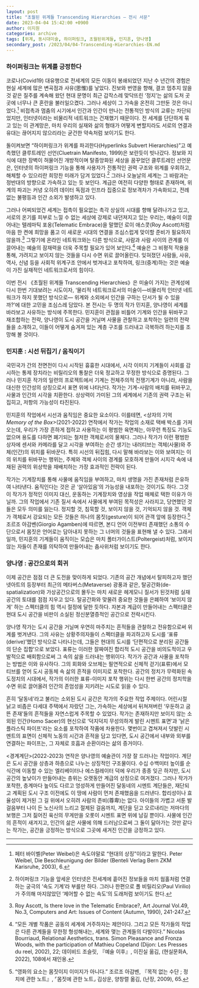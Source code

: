 ```yaml
---
layout: post
title: "초월된 위계들 Transcending Hierarchies — 전시 서문"
date: 2023-04-04 15:42:00 +0900
author: 이지원
categories: archive
tags: [위계, 동시대미술, 하이퍼링크, 초월된위계들, 민지훈, 양나영]
secondary_post: /2023/04/04-Transcending-Hierarchies-EN.md
---
```


### 하이퍼링크는 위계를 긍정한다

코로나(Covid19) 대유행으로 전세계의 모든 이동이 봉쇄되었던 지난 수 년간의 경험은 현실 세계에 많은 변곡점과 사유(思惟)를 낳았다. 진보와 번영을 향해, 결코 멈추지 않을 것 같은 질주를 계속해 왔던 현대 문명이 최근 갑작스레 맞닥뜨린 ‘정지’는 삶의 도처 곳곳에 너무나 큰 혼란을 불러일으켰다. 그러나 세상이 그 가속을 온전히 그만둔 것은 아니었다.[^1] 비접촉과 멈춤의 시기에서 인간과 인간이 만나는 전통적인 방식의 교류는 차단되었지만, 인터넷이라는 비물리적 네트워크는 건재했기 때문이다. 전 세계를 단단하게 묶고 있는 이 관계망은, 마치 우리의 실재와 삶의 형태가 어떻게 변할지라도 서로의 연결과 유대는 끊어지지 않으리라는 굳건한 약속처럼 보이기도 한다. 

돌이켜보면 “하이퍼링크가 위계를 파괴한다(Hyperlinks Subvert Hierarchies)”고 예측했던 클루트레인 선언(Cluetrain Manifesto, 1999)은 보란듯이 빗나갔다. 정보와 지식에 대한 장벽이 허물어진 개방적이며 탈중앙화된 세상을 꿈꾸었던 클루트레인 선언문은, 인터넷의 하이퍼링크 기능을 통해 사용자가 전통적인 권력 구조와 위계를 우회하고, 해체할 수 있으리란 희망찬 미래가 담겨 있었다.[^2] 그러나 오늘날의 세계는 그 바람과는 정반대의 방향으로 가속하고 있는 듯 보인다. 계급은 여전히 다양한 형태로 존재하며, 위계의 파괴는 커녕 오히려 데이터 독점과 인프라 집중으로 정보격차가 가속화되고, 전례없는 불평등과 인간 소외가 발생하고 있다.

그러나 어찌되었건 세계는 접촉이 필요없는 촉각 상실의 시대를 향해 달려나가고 있고, 서로의 온기를 피부로 느낄 수 없는 세상에 강제로 내던져지고 있는 우리는, 예술이 이끌어내는 텔레마틱 포옹(Telematic Embrace)을 말했던 로이 애스콧(Roy Ascott)처럼 마음 한 켠에 희망을 품고 이 새로운 시대의 연결을 조심스럽게 맞이할 준비가 필요하지 않을까.[^3] 그렇기에 온라인 네트워크와는 다른 방식으로, 사람과 사람 사이의 관계를 이끌어내는 예술의 잠재력을 더욱 주목할 필요가 있어 보인다.[^4] 예술은 그 비평적 작용을 통해, 가려지고 보이지 않는 것들을 다시 수면 위로 끌어올린다. 잊혀졌던 사람들, 사유, 역사, 신념 등을 사회적 위계구조 안에서 벗겨내고 포착하여, 링크(중계)하는 것은 예술이 가진 실재적인 네트워크로서의 힘이다. 

이번 전시 《초월된 위계들 Transcending Hierarchies》은 미술이 가지는 관계성에 다시 한번  기대보려는 시도이자, ‘물리적 네트워크로서의 미술이—비물리적 인터넷 네트워크가 하지 못했던 방식으로— 위계와 소외에서 인간을 구하는 단서가 될 수 있을까?’에 대한 고민을 조심스레 담았다. 본 전시는 두 명의 작가 민지훈, 양나영이 세계를 바라보고 사유하는 방식에 주목한다. 민지훈이 관점을 비틀어 기계와 인간을 뒤바꾸고 재조합하는 전략, 양나영이 도시 공간을 거닐며 사물을 관찰하고 포착하는 일련의 전략들을 소개하고, 이들이 어떻게 숨겨져 있는 계층 구조를 드러내고 극복하려 하는지를 조망해 볼 것이다.

### 민지훈 : 시선 뒤집기 / 움직이기

국민국가 간의 전면전이 다시 시작된 흉흉한 시대에서, 시각 이미지 기계들이 사회를 감시하는 통제 장치라는 비릴리오의 통찰은 더욱 정교하고 무정한 방식으로 증명된다. 그러나 민지훈 작가의 일련의 프로젝트에서 기계는 전체주의적 전쟁기계가 아니라, 사람을 대신한 인간성의 상징으로서 표면 위에 나타난다. 작가는 기계-사람의 배치를 뒤바꾸고, 사물과 인간의 시각을 치환한다. 상상력이 가미된 그의 세계에서 기존의 권력 구조는 뒤집히고, 저항의 가능성이 타진된다.

민지훈의 작업에서 시선과 움직임은 중요한 요소이다. 이를테면, \<상자의 기억 *Memory of the Box*>(2021-2022) 연작에서 작가는 작업의 소재로 택배 박스를 가져오는데, 우리가 가장 흔하게 접하고 사용하는 이 평범한 육면체는, 아무런 특징도 기능도 없으며 용도를 다하면 폐기되는 철저한 객체로서의 물체다. 그러나 작가가 이런 평범한 상자에 센서와 카메라를 달고 시각을 부여하는 순간 생기는 내러티브는 객체(사물)와 주체(인간)의 위치를 뒤바꾼다. 특히 시선의 뒤집힘, 다시 말해 바라보는 이와 보여지는 이의 위치를 뒤바꾸는 행위는, 주체와 객체 사이의 경계를 모호하게 만들어 시지각 속에 내재된 권력의 위상학을 재배치하는 가장 효과적인 전략이 된다. 

작가는 기계장치를 통해 사물에 움직임을 부여하고, 마치 생명을 가진 존재처럼  은유하여 나타낸다. 움직인다는 것은 곧 ‘살아있음’의 가능성을 내포하는 것이기도 하다. 그것이 작가가 정적인 이미지 대신, 운동하는 기계장치와 영상을 작업 매체로 택한 이유가 아닐까. 그의 작업에서 기존 질서 속에서 사물에게 부여된 목적성은 사라지고, 당연했던 것들은 모두 의미를 잃는다. 정지할 것, 침묵할 것, 보이지 않을 것, 기억되지 않을 것. 객체가 객체로서 강요되는 모든 것들은 하나의 몸짓(gesture)이 되어 관객 앞에 등장한다.[^5] 조르조 아감벤(Giorgio Agamben)에 따르면, 본디 언어 이전부터 존재했던 소통의 수단으로서 몸짓은 언어로는 담아내지 못하는 그 너머의 것들을 표현해 낼 수 있다. 그래서일까, 민지훈의 기계들이 움직이는 모습은 마치 폴터가이스트(Poltergeist)처럼, 보이지 않는 자들이 존재를 의탁하여 만들어내는 춤사위처럼 보이기도 한다. 

### 양나영 : 공간으로의 회귀

 이제 공간은 점점 더 큰 도전을 맞이하게 되었다. 기존의 공간 개념에서 탈피하고자 했던 넷아트의 등장부터 최근의 메타버스(Metaverse) 광풍과 같은, 탈공간화(de-spatialization)와 가상공간으로의 몰두는 마치 새로운 헤게모니 질서가 된것처럼 실재공간의 토대를 점점 지우고 있다. 탈공간화와 맞물려 중요한 것들을 은폐하여 ‘보이지 않게' 하는 스펙터클의 힘 역시 절정에 달한 듯하다. 자본과 계급이 만들어내는 스펙터클은 현대 도시 공간을 비판이 소실된 정신분열증적인 공간으로 전락시킨다.

양나영 작가는 도시 공간을 거닐며 우연히 마주치는 흔적들을 관찰하고 전유함으로써 위계를 벗겨낸다. 그의 사유는 상황주의자들이 스펙터클을 파괴하고자 도시를 ‘표류(derive)’했던 방식으로 나타나는데, 그들은 현대의 도시를 ‘단편적으로 분리된 공간들의 단순 집합’으로 보았다. 표류는 이러한 잘짜여진 합리적 도시 공간을 비의도적이고 우발적으로 배회함으로써 그 속의 삶을 드러내는 행위이다. 작가가 공간과 사물을 포착하는 방법은 이와 유사하다. 그의 회화와 오브제는 필연적으로 신체적 걷기(표류)에서 모티브를 얻어 도시 공동체 속 삶의 흔적을 이미지로 포착한다. 공간의 정치가 무력화된 속도정치의 시대에서, 작가의 이러한 표류-이미지 포착 행위는 다시 한번 공간의 정치학을 수면 위로 끌어올려 인간의 존엄성을 지키려는 시도로 읽을 수 있다.

흔히 ‘달동네’라고 불리는 소외된 도시 공간은 작가의 주요한 작업 주제이다. 어린시절 낡고 비좁은 다세대 주택에서 자랐던 그는, 가속하는 세상에서 뒤쳐져버린 ‘우둔하고 굼뜬 존재’들의 흔적들을 자연스럽게 주목할 수 있었다. 작가는 존재하지만 보이지 않는 소외된 인간(Homo Sacer)의 현신으로 ‘덕지덕지 무성의하게 발린 시멘트 표면’과 '낡은 플라스틱 파이프'라는 요소를 포착하여 작품에 차용한다. 몇번이고 겹쳐져서 덧발린 시멘트의 표면이 신체적 노동의 시간과 흔적을 담고 있다면, 도시 공간에서 내부와 외부를 연결하는 파이프는, 그 자체로 호흡과 순환이라는 삶의 증거이다. 

\<경계계단>(2022-2023) 연작은 양나영의 예술관이 가장 잘 드러나는 작업이다. 계단은 도시 공간을 상층과 하층으로 나누는 상징적인 구조물이다. 수십 수백미터 높이를 순식간에 이동할 수 있는 엘리베이터나 에스컬레이터 덕에 우리가 종종 잊곤 하지만, 도시 공간의 높낮이가 만들어내는 층위는 오랫동안 계급의 상징으로 여겨졌다. 그러나 작가가 포착한, 층계마다 높이도 다르고 엉성하게 만들어진 달동네의 시멘트 계단들은, 재단되고 계획된 도시 구조 이전에도 이 땅에 사람이 먼저 존재했음을 드러낸다. 합리성이나 효율성이 제거된 그 길 위에서 오히려 사람의 존비(尊卑)는 없다. 아이들의 가볍고 서툰 발걸음부터 나이 든 노신사의 느리고 절제된 걸음까지, 계단을 딛고 오르내리는 저마다의 보행은 그저 짊어진 육신의 무게만을 오롯이 시멘트 표면 위에 남길 뿐이다. 사물에 인간의 흔적이 새겨지고, 인간의 삶은 사물에 의해 드러남으로써 그 둘이 닮아가는 것만 같다는 작가는, 공간을 긍정하는 방식으로 그곳에 새겨진 인간을 긍정하고 있다.

---

[^1]: 페터 바이벨(Peter Weibel)은 속도야말로 “현대의 상징”이라고 말한다.  Peter Weibel, Die Beschleunigung der Bilder (Benteli Verlag Bern ZKM Karisruhe, 2003), 6.
[^2]:하이퍼링크 기능을 앞세운 인터넷은 전세계에 흩어진 정보들을 마치 웜홀처럼 연결하는 궁극의 ‘속도 기계’라 부를만 하다. 그러나 한편으로 폴 비릴리오(Paul Virilio)가 주의해 마지않았던 ‘제어할 수 없는 속도’의 도래처럼 보이기도 한다.
[^3]:Roy Ascott, Is there love in the Telematic Embrace?, Art Journal Vol.49, No.3, Computers and Art: Issues of Content (Autumn, 1990), 241-247.
[^4]:“모든 개별 작품은 공동의 세계에 거주하자는 제안이다. 그리고 모든 작가들의 작업은 다른 관계들을 무한정 형성해내는, 세계와 맺는 관계들의 다발이다.”  Nicolas Bourriaud, Relational Aesthetics, trans. Simon Pleasance and Fronza Woods, with the participation of Mathieu Copeland (Dijon: Les Presses du reel, 2002), 22; 데이비드 조슬릿, 『예술 이후』, 이진실 옮김, (현실문화A, 2022), 108에서 재인용.
[^5]:“영화의 요소는 몸짓이지 이미지가 아니다.”  조르조 아감벤, 『목적 없는 수단 ; 정치에 관한 노트』, ⌜몸짓에 관한 노트⌟ 김상운, 양창렬 옮김, (난장, 2009), 65.
